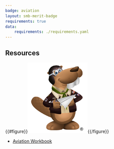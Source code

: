 ```yaml
---
badge: aviation
layout: smb-merit-badge
requirements: true
data:
    requirements: ./requirements.yaml
---
```


## Resources

{{#figure}}<img src="aviation-bucky.jpg" class="W(100%)" />{{/figure}}
* [Aviation Workbook](aviation-workbook.pdf)
